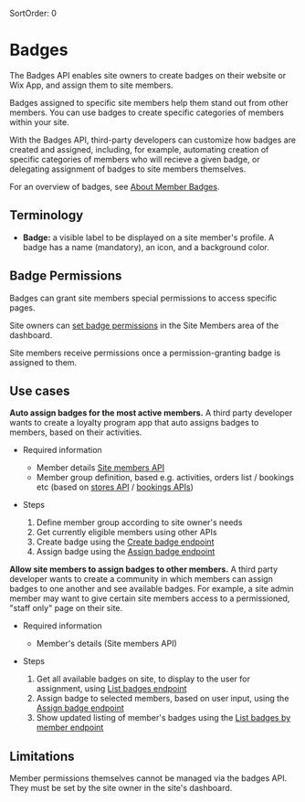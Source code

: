 SortOrder: 0
# Badges

The Badges API enables site owners to create badges on their website or Wix App, and assign them to site members.

Badges assigned to specific site members help them stand out from other members. You can use badges to create specific categories of members within your site.

With the Badges API, third-party developers can customize how badges are created and assigned, including, for example, automating creation of specific categories of members who will recieve a given badge, or delegating assignment of badges to site members themselves.

For an overview of badges, see [About Member Badges](https://support.wix.com/en/article/about-member-badges).

## Terminology

 - **Badge:** a visible label to be displayed on a site member's profile. A badge has a name (mandatory), an icon, and a background color.

## Badge Permissions
Badges can grant site members special permissions to access specific pages.

Site owners can [set badge permissions](https://support.wix.com/en/article/setting-permissions-for-a-member-badge) in the Site Members area of the dashboard.

Site members receive permissions once a permission-granting badge is assigned to them.

## Use cases

**Auto assign badges for the most active members.** A third party developer wants to create a loyalty program app that auto assigns badges to members, based on their activities.

   * Required information
        * Member details [Site members API](https://dev.wix.com/api/rest/members/members/about-wix-members)
        * Member group definition, based e.g. activities, orders list / bookings etc (based on [stores API](https://dev.wix.com/api/rest/wix-stores/about-wix-stores) / [bookings APIs](https://dev.wix.com/api/rest/wix-bookings/about-wix-bookings))

  * Steps
    1. Define member group according to site owner's needs
    2. Get currently eligible members using other APIs
    3. Create badge using the [Create badge endpoint](https://bo.wix.com/wix-docs/rest/drafts/badges/create)
    4. Assign badge using the [Assign badge endpoint](https://bo.wix.com/wix-docs/rest/drafts/badges/assign-badge)

**Allow site members to assign badges to other members.** A third party developer wants to create a community in which members can assign badges to one another and see available badges. For example, a site admin member may want to give certain site members access to a permissioned, "staff only" page on their site.

   * Required information
        * Member's details (Site members API)

  * Steps
    1. Get all available badges on site, to display to the user for assignment, using [List badges endpoint](https://bo.wix.com/wix-docs/rest/drafts/badges/list)
    2. Assign badge to selected members, based on user input, using the [Assign badge endpoint](https://bo.wix.com/wix-docs/rest/drafts/badges/assign-badge)
    3. Show updated listing of member's badges using the [List badges by member endpoint](https://bo.wix.com/wix-docs/rest/drafts/badges/list-members-badge-ids)

## Limitations

Member permissions themselves cannot be managed via the badges API. They must be set by the site owner in the site's dashboard.
